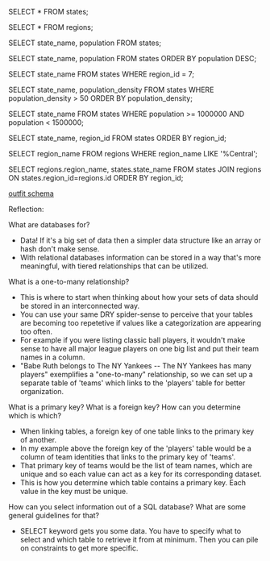 <!-- 1. Select all data for all states. -->
SELECT * FROM states;

<!-- 2. Select all data for all regions. -->
SELECT * FROM regions;

<!-- 3. Select the state_name and population for all states. -->
SELECT state_name, population FROM states;

<!-- 4. Select the state_name and population for all states ordered by population. The state with the highest population should be at the top. -->
SELECT state_name, population FROM states ORDER BY population DESC;

<!-- 5. Select the state_name for the states in region 7. -->
SELECT state_name FROM states WHERE region_id = 7;

<!-- 6. Select the state_name and population_density for states with a population density over 50 ordered from least to most dense. -->
SELECT state_name, population_density FROM states WHERE population_density > 50 ORDER BY population_density;

<!-- 7. Select the state_name for states with a population between 1 million and 1.5 million people. -->
SELECT state_name FROM states WHERE population >= 1000000 AND population < 1500000;

<!-- 8. Select the state_name and region_id for states ordered by region in ascending order. -->
SELECT state_name, region_id FROM states ORDER BY region_id;

<!-- 9. Select the region_name for the regions with "Central" in the name. -->
SELECT region_name FROM regions WHERE region_name LIKE '%Central';

<!-- 10. Select the region_name and the state_name for all states and regions in ascending order by region_id.  -->
SELECT regions.region_name, states.state_name FROM states JOIN regions ON states.region_id=regions.id ORDER BY region_id;


[outfit schema](outfit_schema_screenshot.png)


Reflection:

What are databases for?

- Data! If it's a big set of data then a simpler data structure like an array or hash don't make sense.
- With relational databases information can be stored in a way that's more meaningful, with tiered relationships that can be utilized.

What is a one-to-many relationship?

- This is where to start when thinking about how your sets of data should be stored in an interconnected way.
- You can use your same DRY spider-sense to perceive that your tables are becoming too repetetive if values like a categorization are appearing too often.
- For example if you were listing classic ball players, it wouldn't make sense to have all major league players on one big list and put their team names in a column.
- "Babe Ruth belongs to The NY Yankees -- The NY Yankees has many players" exemplifies a "one-to-many" relationship, so we can set up a separate table of 'teams' which links to the 'players' table for better organization.


What is a primary key? What is a foreign key? How can you determine which is which?

- When linking tables, a foreign key of one table links to the primary key of another.
- In my example above the foreign key of the 'players' table would be a column of team identities that links to the primary key of 'teams'.
- That primary key of teams would be the list of team names, which are unique and so each value can act as a key for its corresponding dataset.
- This is how you determine which table contains a primary key. Each value in the key must be unique.

How can you select information out of a SQL database? What are some general guidelines for that?

- SELECT keyword gets you some data. You have to specify what to select and which table to retrieve it from at minimum. Then you can pile on constraints to get more specific.